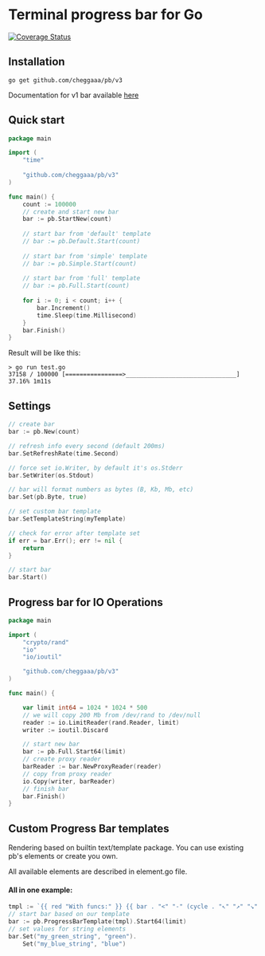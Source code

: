 # Terminal progress bar for Go  
[![Coverage Status](https://coveralls.io/repos/github/cheggaaa/pb/badge.svg)](https://coveralls.io/github/cheggaaa/pb)

## Installation

```
go get github.com/cheggaaa/pb/v3
```   

Documentation for v1 bar available [here](README_V1.md)

## Quick start   

```Go
package main

import (
	"time"
	
	"github.com/cheggaaa/pb/v3"
)

func main() {
	count := 100000
	// create and start new bar
	bar := pb.StartNew(count)
	
	// start bar from 'default' template
	// bar := pb.Default.Start(count)
	
	// start bar from 'simple' template
	// bar := pb.Simple.Start(count)
	
	// start bar from 'full' template
	// bar := pb.Full.Start(count)
	
	for i := 0; i < count; i++ {
		bar.Increment()
		time.Sleep(time.Millisecond)
	}
	bar.Finish()
}

```

Result will be like this:

```
> go run test.go
37158 / 100000 [================>_______________________________] 37.16% 1m11s
```

## Settings

```Go  
// create bar
bar := pb.New(count)

// refresh info every second (default 200ms)
bar.SetRefreshRate(time.Second)

// force set io.Writer, by default it's os.Stderr
bar.SetWriter(os.Stdout)

// bar will format numbers as bytes (B, Kb, Mb, etc)
bar.Set(pb.Byte, true)

// set custom bar template
bar.SetTemplateString(myTemplate)

// check for error after template set
if err = bar.Err(); err != nil {
    return
}

// start bar
bar.Start()

``` 

## Progress bar for IO Operations
```go
package main

import (
	"crypto/rand"
	"io"
	"io/ioutil"

	"github.com/cheggaaa/pb/v3"
)

func main() {

	var limit int64 = 1024 * 1024 * 500
	// we will copy 200 Mb from /dev/rand to /dev/null
	reader := io.LimitReader(rand.Reader, limit)
	writer := ioutil.Discard

	// start new bar
	bar := pb.Full.Start64(limit)
	// create proxy reader
	barReader := bar.NewProxyReader(reader)
	// copy from proxy reader
	io.Copy(writer, barReader)
	// finish bar
	bar.Finish()
}

```

## Custom Progress Bar templates

Rendering based on builtin text/template package. You can use existing pb's elements or create you own.

All available elements are described in element.go file.  

#### All in one example:
```go
tmpl := `{{ red "With funcs:" }} {{ bar . "<" "-" (cycle . "↖" "↗" "↘" "↙" ) "." ">"}} {{speed . | rndcolor }} {{percent .}} {{string . "my_green_string" | green}} {{string . "my_blue_string" | blue}}`
// start bar based on our template
bar := pb.ProgressBarTemplate(tmpl).Start64(limit)
// set values for string elements
bar.Set("my_green_string", "green").
	Set("my_blue_string", "blue")
```